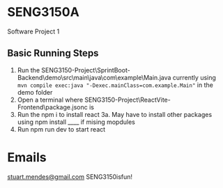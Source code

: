 # SENG3150A
Software Project 1

## Basic Running Steps
1. Run the SENG3150-Project\SprintBoot- Backend\demo\src\main\java\com\example\Main.java
    currently using `mvn compile exec:java "-Dexec.mainClass=com.example.Main"` in the demo folder
2. Open a terminal where SENG3150-Project\ReactVite- Frontend\package.jsonc is
3. Run the npm i to install react
    3a. May have to install other packages using npm install ____ if mising mopdules
4. Run npm run dev to start react

# Emails
stuart.mendes@gmail.com
SENG3150isfun!
